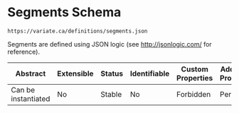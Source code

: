 # Segments Schema

```
https://variate.ca/definitions/segments.json
```

Segments are defined using JSON logic (see http://jsonlogic.com/ for reference).

| Abstract            | Extensible | Status | Identifiable | Custom Properties | Additional Properties | Defined In                                               |
| ------------------- | ---------- | ------ | ------------ | ----------------- | --------------------- | -------------------------------------------------------- |
| Can be instantiated | No         | Stable | No           | Forbidden         | Permitted             | [definitions/segments.schema.json](segments.schema.json) |
